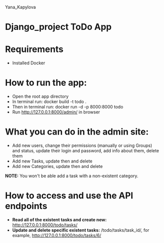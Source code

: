 
Yana_Kapylova
# Django_project ToDo App

# Requirements
- Installed Docker

# How to run the app:
- Open the root app directory
- In terminal run: docker build -t todo .
- Then in terminal run: docker run -d -p 8000:8000 todo
- Run http://127.0.0.1:8000/admin/ in browser

# What you can do in the admin site:
- Add new users, change their permissions (manually or using Groups) and status, update their login and password, add info about them, delete them
- Add new Tasks, update then and delete
- Add new Categories, update then and delete

**NOTE:** You won't be able add a task with a non-existent category.

# How to access and use the API endpoints
- **Read all of the existent tasks and create new:** http://127.0.0.1:8000/todo/tasks/
- **Update and delete specific existent tasks:** /todo/tasks/task_id/, for example, http://127.0.0.1:8000/todo/tasks/6/
